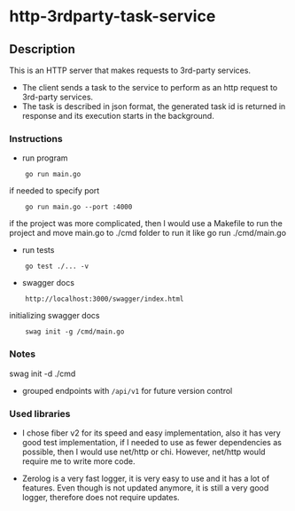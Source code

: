 # http-3rdparty-task-service

## Description

This is an HTTP server that makes requests to 3rd-party services.

* The client sends a task to the service to perform as an http request to 3rd-party services.
* The task is described in json format, the generated task id is returned in response and
its execution starts in the background.

### Instructions
* run program
```
    go run main.go
```
if needed to specify port
```
    go run main.go --port :4000
```
if the project was more complicated, then I would use a Makefile to run the project and move main.go to ./cmd folder to run it like go run ./cmd/main.go

* run tests
```
    go test ./... -v
```

* swagger docs
```
    http://localhost:3000/swagger/index.html
```
initializing swagger docs
```
    swag init -g /cmd/main.go

```

### Notes
swag init -d ./cmd
* grouped endpoints with `/api/v1` for future version control

### Used libraries

* I chose fiber v2 for its speed and easy implementation, also it has very good test implementation, if I needed to use as fewer dependencies as possible, then I would use net/http or chi.
However, net/http would require me to write more code.

* Zerolog is a very fast logger, it is very easy to use and it has a lot of features. Even though is not updated anymore, it is still a very good logger, therefore does not require updates.
